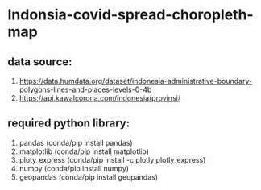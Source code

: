 # Indonsia-covid-spread-choropleth-map

## data source:
1. https://data.humdata.org/dataset/indonesia-administrative-boundary-polygons-lines-and-places-levels-0-4b 
2. https://api.kawalcorona.com/indonesia/provinsi/

## required python library:
1. pandas (conda/pip install pandas)
2. matplotlib (conda/pip install matplotlib)
3. ploty_express (conda/pip install -c plotly plotly_express)
4. numpy (conda/pip install numpy)
5. geopandas (conda/pip install geopandas)
